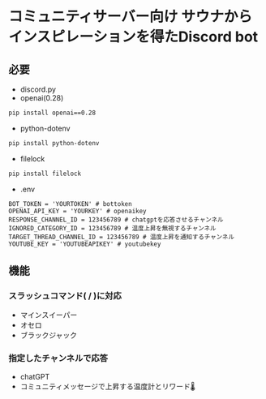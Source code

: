 # コミュニティサーバー向け サウナからインスピレーションを得たDiscord bot
## 必要
- discord.py
- openai(0.28)
```bash
pip install openai==0.28
```
- python-dotenv
```bash
pip install python-dotenv
```
- filelock
```bash
pip install filelock
```
- .env
```.env
BOT_TOKEN = 'YOURTOKEN' # bottoken
OPENAI_API_KEY = 'YOURKEY' # openaikey
RESPONSE_CHANNEL_ID = 123456789 # chatgptを応答させるチャンネル
IGNORED_CATEGORY_ID = 123456789 # 温度上昇を無視するチャンネル
TARGET_THREAD_CHANNEL_ID = 123456789 # 温度上昇を通知するチャンネル
YOUTUBE_KEY = 'YOUTUBEAPIKEY' # youtubekey
```
## 機能
### スラッシュコマンド( / )に対応
- マインスイーパー
- オセロ
- ブラックジャック
### 指定したチャンネルで応答
- chatGPT
- コミュニティメッセージで上昇する温度計とリワード🌡️
